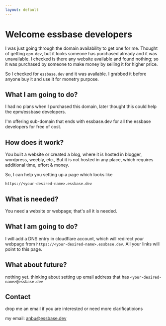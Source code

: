 ```yaml
---
layout: default
---
```


# Welcome essbase developers

I was just going through the domain availability to get one for me.  Thought of getting `epm.dev`, but it looks someone has purchased already and it was unavailable.  I checked is there any website available and found nothing; so it was purchased by someone to make money by selling it for higher price.  

So I checked for `essbase.dev` and it was available. I grabbed it before anyone buy it and use it for monetry purpose.  

## What I am going to do?

I had no plans when I purchased this domain, later thought this could help the epm/essbase developers.

I'm offering sub-domain that ends with essbase.dev for all the essbase developers for free of cost.  

## How does it work?

You built a website or created a blog, where it is hosted in blogger, wordpress, weebly, etc.,  But it is not hosted in any place, which requires additional time, effort & money.

So, I can help you setting up a page which looks like 

```https://<your-desired-name>.essbase.dev```

## What is needed?

You need a website or webpage; that's all it is needed.

## What I am going to do?

I will add a DNS entry in cloudflare account, which will redirect your webpage from `https://<your-desired-name>.essbase.dev`.  All your links will point to this page.

## What about future?

nothing yet. thinking about setting up email address that has `<your-desired-name>@essbase.dev`

## Contact

drop me an email if you are interested or need more clarificatioions 

my email: anbu@essbase.dev
